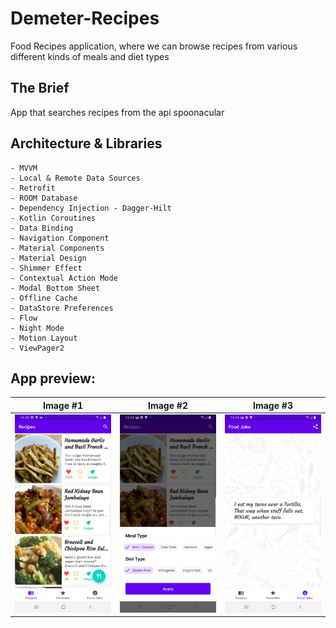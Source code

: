 # Demeter-Recipes
Food Recipes application, where we can browse recipes from various different kinds of meals and diet types

## The Brief

App that searches recipes from the api spoonacular


## Architecture & Libraries
    - MVVM
    - Local & Remote Data Sources
    - Retrofit
    - ROOM Database
    - Dependency Injection - Dagger-Hilt
    - Kotlin Coroutines
    - Data Binding
    - Navigation Component
    - Material Components
    - Material Design
    - Shimmer Effect
    - Contextual Action Mode
    - Modal Bottom Sheet
    - Offline Cache
    - DataStore Preferences
    - Flow
    - Night Mode
    - Motion Layout
    - ViewPager2

## App preview:




Image #1            |  Image #2             |  Image #3           
:-------------------------:|:----------------------------:|:----------------------------:
<img src="images/Demeter_Recipes_1.jpg">    |  <img src="images/Demeter_Recipes_2.jpg">     |  <img src="images/Demeter_Recipes_3.jpg"> 
